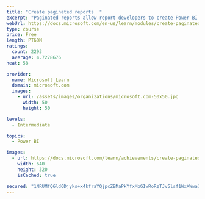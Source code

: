 ```yaml
---
title: "Create paginated reports  "
excerpt: "Paginated reports allow report developers to create Power BI artifacts that have tightly controlled rendering requirements. Paginated reports are ideal for creating sales invoices, receipts, purchase orders, and tabular data. This module will teach you how to create reports, add parameters, and work with tables and charts in paginated reports."
webUrl: https://docs.microsoft.com/en-us/learn/modules/create-paginated-reports-power-bi/
type: course
price: Free
length: PT60M
ratings:
  count: 2293
  average: 4.7278676
heat: 58

provider:
  name: Microsoft Learn
  domain: microsoft.com
  images:
    - url: /assets/images/organizations/microsoft.com-50x50.jpg
      width: 50
      height: 50

levels:
  - Intermediate

topics:
  - Power BI

images:
  - url: https://docs.microsoft.com/learn/achievements/create-paginated-reports-power-bi-social.png
    width: 640
    height: 320
    isCached: true

secured: "1NRUMfQ6ld6Djyks+x4kfraYQjpcZBMaPkYfxMbGIwRoRzTJv5lsf1WxXWwa3U9GS48wFihjUNNMC4BNpM9YcYH9wO7r/wkvuiKX338kp+c3VN0cf0HpGfQY6RrCxyIMKq+uUYWX0y3TH3QNJ8jCJ9yFYX2sp9OYP+s1cjfeZ0lwohU/MNeEOoveAVFJb5wDtTwFt6LCASvET+9POq55b8+RcrWJSqqAlg3VJgxAf8FCD0bE47e2e9DwzjB3I4ItnIYIlXBbxNNFfIop/GsVuX7GS/opzN1k87VFRNAoFlDBwxxZOnA0eK3Z2qxPFaugLsYTCHc8MehP10111iRfqB70GN+6CBomtvDy5pkdjJcp1Sy/NJRFV6r7BMLK59sJiziIU7ruVpjTZi0aha/smFleZt2wcqx5K73CbfE3phU=;uavgklY4SGhr9CpEkJut8Q=="
---
```


